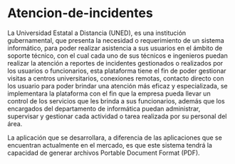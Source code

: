 # Atencion-de-incidentes

La Universidad Estatal a Distancia (UNED), es una institución gubernamental, 
que presenta la necesidad o requerimiento de un sistema informático, para poder realizar 
asistencia a sus usuarios en el ámbito de soporte técnico, con el cual cada uno de sus técnicos
e ingenieros puedan realizar la atención a reportes de incidentes gestionados o realizados por los usuarios
o funcionarios, esta plataforma tiene el fin  de poder gestionar visitas a centros universitarios, conexiones
remotas, contacto directo con los usuario para poder brindar una atención más eficaz y especializada, se implementara
la plataforma con el fin que la empresa pueda llevar un control de los servicios que les brinda a sus funcionarios,
además que los encargados del departamento de informática puedan administrar, supervisar y gestionar cada actividad
o tarea realizada por su personal del área.  
 
La aplicación que se desarrollara, a diferencia de las aplicaciones que se encuentran actualmente en el mercado, es que 
este sistema tendrá la capacidad de generar archivos Portable Document Format (PDF).

